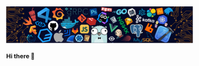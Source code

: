 ![Github Banner](https://github.com/Jaydeep-Yadav/Jaydeep-Yadav/blob/main/banner.png)
### Hi there 👋

<!--
**GustavoQuispeC/GustavoQuispeC** is a ✨ _special_ ✨ repository because its `README.md` (this file) appears on your GitHub profile.

Here are some ideas to get you started:

- 🔭 I’m currently working on ...
- 🌱 I’m currently learning ...
- 👯 I’m looking to collaborate on ...
- 🤔 I’m looking for help with ...
- 💬 Ask me about ...
- 📫 How to reach me: ...
- 😄 Pronouns: ...
- ⚡ Fun fact: ...
-->
